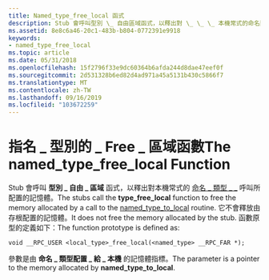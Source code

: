 ```yaml
---
title: Named_type_free_local 函式
description: Stub 會呼叫型別 \_ 自由區域函式，以釋出對 \_ \_ \_ 本機常式的命名類型呼叫所配置的記憶體 \_ 。
ms.assetid: 8e8c6a46-20c1-483b-b804-0772391e9918
keywords:
- named_type_free_local
ms.topic: article
ms.date: 05/31/2018
ms.openlocfilehash: 15f2796f33e9dc60364b6afda244d8dae47eef0f
ms.sourcegitcommit: 2d531328b6ed82d4ad971a45a5131b430c5866f7
ms.translationtype: MT
ms.contentlocale: zh-TW
ms.lasthandoff: 09/16/2019
ms.locfileid: "103672259"
---
```

# <a name="the-named_type_free_local-function"></a><span data-ttu-id="7a6cf-104">指名 \_ 型別的 \_ Free \_ 區域函數</span><span class="sxs-lookup"><span data-stu-id="7a6cf-104">The named\_type\_free\_local Function</span></span>

<span data-ttu-id="7a6cf-105">Stub 會呼叫 **型別 \_ 自由 \_ 區域** 函式，以釋出對本機常式的 [命名 \_ 類型 \_ \_](the-named-type-to-local-function.md) 呼叫所配置的記憶體。</span><span class="sxs-lookup"><span data-stu-id="7a6cf-105">The stubs call the **type\_free\_local** function to free the memory allocated by a call to the [named\_type\_to\_local](the-named-type-to-local-function.md) routine.</span></span> <span data-ttu-id="7a6cf-106">它不會釋放由存根配置的記憶體。</span><span class="sxs-lookup"><span data-stu-id="7a6cf-106">It does not free the memory allocated by the stub.</span></span> <span data-ttu-id="7a6cf-107">函數原型的定義如下：</span><span class="sxs-lookup"><span data-stu-id="7a6cf-107">The function prototype is defined as:</span></span>

``` syntax
void __RPC_USER <local_type>_free_local(<named_type> __RPC_FAR *);
```

<span data-ttu-id="7a6cf-108">參數是由 **命名 \_ 類型配置 \_ 給 \_ 本機** 的記憶體指標。</span><span class="sxs-lookup"><span data-stu-id="7a6cf-108">The parameter is a pointer to the memory allocated by **named\_type\_to\_local**.</span></span>

 

 




